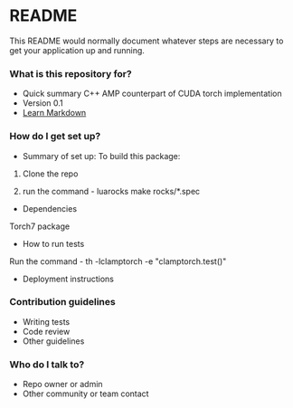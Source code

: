 # README #

This README would normally document whatever steps are necessary to get your application up and running.

### What is this repository for? ###

* Quick summary
C++ AMP counterpart of CUDA torch implementation
* Version 0.1
* [Learn Markdown](https://bitbucket.org/tutorials/markdowndemo)

### How do I get set up? ###

* Summary of set up:
To build this package:

1. Clone the repo

2. run the command - luarocks make rocks/*.spec

* Dependencies

Torch7 package

* How to run tests

Run the command - th -lclamptorch -e "clamptorch.test()"

* Deployment instructions

### Contribution guidelines ###

* Writing tests
* Code review
* Other guidelines

### Who do I talk to? ###

* Repo owner or admin
* Other community or team contact